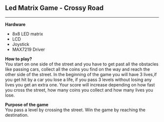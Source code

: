 ## Led Matrix Game - Crossy Road
<hr>

**Hardware**
  - 8x8 LED matrix
  - LCD
  - Joystick
  - MAX7219 Driver
  
 **How to play?** <br>
     You start on one side of the street and you have to get past all the obstacles like passing cars, collect all the coins you find on the way and reach the other side of the street. In the beginning of the game you will have 3 lives,if you get hit by a car you lose a life, if you pass 3 levels without losing any lives you get an extra one. Your score will increase depending on how fast you cross the street, how many coins you collect and how many lives you lose.
  <br>
  
  **Purpose of the game**<br>
    You pass a level by crossing the street. Win the game by reaching the destination.
